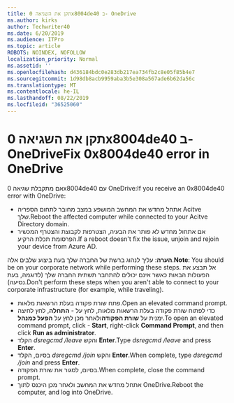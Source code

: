 ```yaml
---
title: תקן את השגיאה 0x8004de40 ב- OneDrive
ms.author: kirks
author: Techwriter40
ms.date: 6/20/2019
ms.audience: ITPro
ms.topic: article
ROBOTS: NOINDEX, NOFOLLOW
localization_priority: Normal
ms.assetid: ''
ms.openlocfilehash: d436184bdc0e283db217ea734fb2c8e05f85b4e7
ms.sourcegitcommit: 1d98db8acb9959aba3b5e308a567ade6b62da56c
ms.translationtype: MT
ms.contentlocale: he-IL
ms.lasthandoff: 08/22/2019
ms.locfileid: "36525060"
---
```

# <a name="fix-0x8004de40-error-in-onedrive"></a><span data-ttu-id="cde70-102">תקן את השגיאה 0x8004de40 ב- OneDrive</span><span class="sxs-lookup"><span data-stu-id="cde70-102">Fix 0x8004de40 error in OneDrive</span></span>

<span data-ttu-id="cde70-103">אם מתקבלת שגיאה 0x8004de40 עם OneDrive:</span><span class="sxs-lookup"><span data-stu-id="cde70-103">If you receive an 0x8004de40 error with OneDrive:</span></span>

- <span data-ttu-id="cde70-104">אתחל מחדש את המחשב המושפע במצב מחובר לתחום הספריה Acitve שלך.</span><span class="sxs-lookup"><span data-stu-id="cde70-104">Reboot the affected computer while connected to your Acitve Directory domain.</span></span>
- <span data-ttu-id="cde70-105">אם אתחול מחדש לא פותר את הבעיה, הצטרפות לקבוצת והצטרף המכשיר הפרסומת תכלת הרקיע.</span><span class="sxs-lookup"><span data-stu-id="cde70-105">If a reboot doesn't fix the issue, unjoin and rejoin your device from Azure AD.</span></span> 

<span data-ttu-id="cde70-106">**הערה**: עליך לנהוג ברשת של החברה שלך בעת ביצוע שלבים אלה.</span><span class="sxs-lookup"><span data-stu-id="cde70-106">**Note**: You should be on your corporate network while performing these steps.</span></span> <span data-ttu-id="cde70-107">אל תבצע את הפעולות הבאות כאשר אינם יכולים להתחבר תשתית החברה שלך (לדוגמה, בעת נסיעה).</span><span class="sxs-lookup"><span data-stu-id="cde70-107">Don't perform these steps when you aren't able to connect to your corporate infrastructure (for example, while traveling).</span></span> 

- <span data-ttu-id="cde70-108">פתח שורת פקודה בעלת הרשאות מלאות.</span><span class="sxs-lookup"><span data-stu-id="cde70-108">Open an elevated command prompt.</span></span> 
- <span data-ttu-id="cde70-109">כדי לפתוח שורת פקודה בעלת הרשאות מלאות, לחץ על - **התחלה**, לחץ לחיצה ימנית על **שורת הפקודה**ולאחר מכן לחץ על **הפעל כמנהל**.</span><span class="sxs-lookup"><span data-stu-id="cde70-109">To open an elevated command prompt, click - **Start**, right-click **Command Prompt**, and then click **Run as administrator**.</span></span>
- <span data-ttu-id="cde70-110">הקלד *dsregcmd /leave* והקש **Enter**.</span><span class="sxs-lookup"><span data-stu-id="cde70-110">Type *dsregcmd /leave* and press **Enter**.</span></span>
- <span data-ttu-id="cde70-111">בסיום, הקלד *dsregcmd /join* והקש **Enter**.</span><span class="sxs-lookup"><span data-stu-id="cde70-111">When complete, type *dsregcmd /join* and press **Enter**.</span></span>
- <span data-ttu-id="cde70-112">בסיום, לסגור את שורת הפקודה.</span><span class="sxs-lookup"><span data-stu-id="cde70-112">When complete, close the command prompt.</span></span>
- <span data-ttu-id="cde70-113">אתחל מחדש את המחשב ולאחר מכן היכנס לתוך OneDrive.</span><span class="sxs-lookup"><span data-stu-id="cde70-113">Reboot the computer, and log into OneDrive.</span></span>